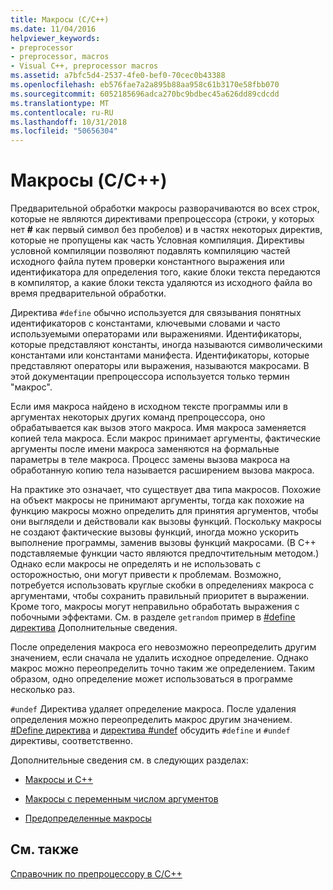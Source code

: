 ```yaml
---
title: Макросы (C/C++)
ms.date: 11/04/2016
helpviewer_keywords:
- preprocessor
- preprocessor, macros
- Visual C++, preprocessor macros
ms.assetid: a7bfc5d4-2537-4fe0-bef0-70cec0b43388
ms.openlocfilehash: eb576fae7a2a895b88aa958c61b3170e58fbb070
ms.sourcegitcommit: 6052185696adca270bc9bdbec45a626dd89cdcdd
ms.translationtype: MT
ms.contentlocale: ru-RU
ms.lasthandoff: 10/31/2018
ms.locfileid: "50656304"
---
```

# <a name="macros-cc"></a>Макросы (C/C++)
Предварительной обработки макросы разворачиваются во всех строк, которые не являются директивами препроцессора (строки, у которых нет **#** как первый символ без пробелов) и в частях некоторых директив, которые не пропущены как часть Условная компиляция. Директивы условной компиляции позволяют подавлять компиляцию частей исходного файла путем проверки константного выражения или идентификатора для определения того, какие блоки текста передаются в компилятор, а какие блоки текста удаляются из исходного файла во время предварительной обработки.

Директива `#define` обычно используется для связывания понятных идентификаторов с константами, ключевыми словами и часто используемыми операторами или выражениями. Идентификаторы, которые представляют константы, иногда называются символическими константами или константами манифеста. Идентификаторы, которые представляют операторы или выражения, называются макросами. В этой документации препроцессора используется только термин "макрос".

Если имя макроса найдено в исходном тексте программы или в аргументах некоторых других команд препроцессора, оно обрабатывается как вызов этого макроса. Имя макроса заменяется копией тела макроса. Если макрос принимает аргументы, фактические аргументы после имени макроса заменяются на формальные параметры в теле макроса. Процесс замены вызова макроса на обработанную копию тела называется расширением вызова макроса.

На практике это означает, что существует два типа макросов. Похожие на объект макросы не принимают аргументы, тогда как похожие на функцию макросы можно определить для принятия аргументов, чтобы они выглядели и действовали как вызовы функций. Поскольку макросы не создают фактические вызовы функций, иногда можно ускорить выполнение программы, заменив вызовы функций макросами. (В C++ подставляемые функции часто являются предпочтительным методом.) Однако если макросы не определять и не использовать с осторожностью, они могут привести к проблемам. Возможно, потребуется использовать круглые скобки в определениях макроса с аргументами, чтобы сохранить правильный приоритет в выражении. Кроме того, макросы могут неправильно обработать выражения с побочными эффектами. См. в разделе `getrandom` пример в [#define директива](../preprocessor/hash-define-directive-c-cpp.md) Дополнительные сведения.

После определения макроса его невозможно переопределить другим значением, если сначала не удалить исходное определение. Однако макрос можно переопределить точно таким же определением. Таким образом, одно определение может использоваться в программе несколько раз.

`#undef` Директива удаляет определение макроса. После удаления определения можно переопределить макрос другим значением. [#Define директива](../preprocessor/hash-define-directive-c-cpp.md) и [директива #undef](../preprocessor/hash-undef-directive-c-cpp.md) обсудить `#define` и `#undef` директивы, соответственно.

Дополнительные сведения см. в следующих разделах:

- [Макросы и C++](../preprocessor/macros-and-cpp.md)

- [Макросы с переменным числом аргументов](../preprocessor/variadic-macros.md)

- [Предопределенные макросы](../preprocessor/predefined-macros.md)

## <a name="see-also"></a>См. также

[Справочник по препроцессору в C/C++](../preprocessor/c-cpp-preprocessor-reference.md)